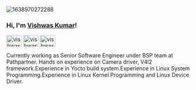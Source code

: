 ![1638970272288](https://user-images.githubusercontent.com/103307316/209719281-a03c8b4c-c756-40e4-8ac4-eeba491fdb3e.jpeg)

### Hi, I'm <a href="https://www.linkedin.com/in/vishwas-kumar-1a2b7467/" target="_blank">Vishwas Kumar</a>!

<p align="left">
<a href="https://www.linkedin.com/in/vishwas-kumar-1a2b7467/" target="blank"><img align="center" src="https://raw.githubusercontent.com/rahuldkjain/github-profile-readme-generator/master/src/images/icons/Social/linked-in-alt.svg" alt="vishwaskumar" height="30" width="40" /></a>
<a href="https://leetcode.com/vishwaskumar000/" target="blank"><img align="center" src="https://raw.githubusercontent.com/rahuldkjain/github-profile-readme-generator/master/src/images/icons/Social/leet-code.svg" alt="vishwaskumar" height="30" width="40" /></a>
<a href="https://www.hackerrank.com/vishwaskumar000" target="blank"><img align="center" src="https://raw.githubusercontent.com/rahuldkjain/github-profile-readme-generator/master/src/images/icons/Social/hackerrank.svg" alt="vishwaskumar" height="30" width="40" /></a>
</p>

Currently working as Senior Software Engineer under BSP team at Pathpartner. Hands on experience on Camera driver, V4l2 framework.Experience in Yocto build system.Experience in Linux System Programming.Experience in Linux Kernel Programming and Linux Device Driver.
